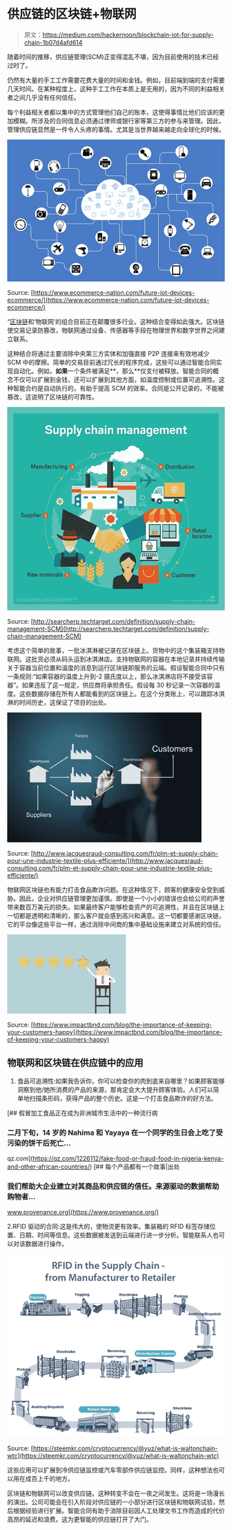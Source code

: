 # 供应链的区块链+物联网

> 原文：<https://medium.com/hackernoon/blockchain-iot-for-supply-chain-1b07d4afd614>

随着时间的推移，供应链管理(SCM)正变得混乱不堪，因为目前使用的技术已经过时了。

仍然有大量的手工工作需要花费大量的时间和金钱。例如，目前端到端的支付需要几天时间。在某种程度上，这种手工工作在本质上是无用的，因为不同的利益相关者之间几乎没有任何信任。

每个利益相关者都以集中的方式管理他们自己的账本，这使得事情比他们应该的更加模糊。所涉及的合同信息必须通过律师或银行家等第三方的参与来管理。因此，管理供应链显然是一件令人头疼的事情。尤其是当世界越来越走向全球化的时候。

![](img/2ea136c76b2baabf118fcbb86d07be53.png)

Source: [https://www.ecommerce-nation.com/future-iot-devices-ecommerce/](https://www.ecommerce-nation.com/future-iot-devices-ecommerce/)

“[区块链](https://hackernoon.com/tagged/blockchain)和‘物联网’的组合目前正在颠覆很多行业。这种结合变得如此强大。区块链使交易记录防篡改，物联网通过设备、传感器等手段在物理世界和数字世界之间建立联系。

这种结合将通过主要消除中央第三方实体和加强直接 P2P 连接来有效地减少 SCM 中的摩擦。简单的交易目前通过冗长的程序完成，这些可以通过智能合同实现自动化。例如，**如果**一个条件被满足**，那么**仅支付被释放。智能合同的概念不仅可以扩展到金钱，还可以扩展到其他方面，如温度控制或位置可追溯性。这种智能合约是自动执行的，有助于提高 SCM 的效率。合同是公开记录的，不能被篡改，这说明了区块链的可靠性。

![](img/b749c9ded1ea2a744157bb3200a6ecf0.png)

Source: [http://searcherp.techtarget.com/definition/supply-chain-management-SCM](http://searcherp.techtarget.com/definition/supply-chain-management-SCM)

考虑这个简单的故事，一批冰淇淋被记录在区块链上。货物中的这个集装箱支持物联网。这批货必须从码头运到冰淇淋店。支持物联网的容器在本地记录并持续传输关于容器当前位置和温度的消息到运行区块链即服务的云端。假设智能合同中只有一条规则:“如果容器的温度上升到-2 摄氏度以上，那么冰淇淋店将不接受该容器”。如果违反了这一规定，供应商将承担责任。假设每 30 秒记录一次容器的温度。这些数据存储在所有人都能看到的区块链上。在这个分类账上，可以跟踪冰淇淋的时间历史，这保证了项目的出处。

![](img/f0ec41153d4aad032e2a210a48d2307a.png)

Source: [http://www.jacquesraud-consulting.com/fr/plm-et-supply-chain-pour-une-industrie-textile-plus-efficiente/](http://www.jacquesraud-consulting.com/fr/plm-et-supply-chain-pour-une-industrie-textile-plus-efficiente/)

物联网区块链也有能力打击食品欺诈问题。在这种情况下，顾客的健康安全受到威胁。因此，企业对供应链管理更加谨慎。即使是一个小小的错误也会给公司的声誉带来数百万美元的损失。如果最终客户能够检查资产的可追溯性，并且在区块链上一切都是透明和清晰的，那么客户就会感到高兴和满意。这一切都要感谢区块链，它的平台像这些平台一样，通过消除中间商的集中基础设施来建立对系统的信任。

![](img/775387536fe1dbc176aaabd1be053476.png)

Source: [https://www.impactbnd.com/blog/the-importance-of-keeping-your-customers-happy](https://www.impactbnd.com/blog/the-importance-of-keeping-your-customers-happy)

## 物联网和区块链在供应链中的应用

1.  食品可追溯性:如果我告诉你，你可以检查你的肉到底来自哪里？如果顾客能够洞察到他/她所消费的产品的来源，那肯定会大大提升顾客体验。人们可以简单地扫描条形码，获得产品的整个历史。这是一个打击食品欺诈的好方法。

[](https://qz.com/1226112/fake-food-or-fraud-food-in-nigeria-kenya-and-other-african-countries/) [## 假冒加工食品正在成为非洲城市生活中的一种流行病

### 二月下旬，14 岁的 Nahima 和 Yayaya 在一个同学的生日会上吃了受污染的饼干后死亡…

qz.com](https://qz.com/1226112/fake-food-or-fraud-food-in-nigeria-kenya-and-other-african-countries/) [](https://www.provenance.org/) [## 每个产品都有一个故事|出处

### 我们帮助大企业建立对其商品和供应链的信任。来源驱动的数据帮助购物者…

www.provenance.org](https://www.provenance.org/) 

2.RFID 驱动的合同:这是伟大的，使物流更有效率。集装箱的 RFID 标签存储位置、日期、时间等信息。这些数据被发送到云端进行进一步分析。智能联系人也可以对该数据进行操作。

![](img/99f25f85114ae64779e16787dfd5c535.png)

Source: [https://steemkr.com/cryptocurrency/@yuz/what-is-waltonchain-wtc](https://steemkr.com/cryptocurrency/@yuz/what-is-waltonchain-wtc)

这些应用可以扩展到冷供应链监控或汽车零部件供应链监控。同样，这种想法也可以用在成百上千的地方。

区块链和物联网可以改变供应链。这种转变不会在一夜之间发生。这将是一场漫长的演出。公司可能会在引入阶段对供应链的一小部分进行区块链和物联网试验，然后根据经验进行扩展。智能合同有助于消除目前因人工处理文书工作而造成的代价高昂的延迟和浪费。这为更智能的供应链打开了大门。